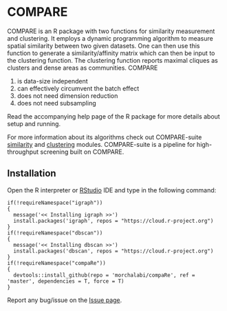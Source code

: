 # COMPARE
COMPARE is an R package with two functions for similarity measurement and clustering. It employs a dynamic programming algorithm to measure spatial similarity between two given datasets. One can then use this function to generate a similarity/affinity matrix which can then be input to the clustering function. The clustering function reports maximal cliques as clusters and dense areas as communities. COMPARE
1. is data-size independent
1. can effectively circumvent the batch effect
1. does not need  dimension reduction
1. does not need subsampling

Read the accompanying help page of the R package for more details about setup and running.

For more information about its algorithms check out COMPARE-suite [similarity](https://github.com/morchalabi/COMPARE-suite/wiki/COMPARE-Suite#similarity-matrix-generator) and [clustering](https://github.com/morchalabi/COMPARE-suite/wiki/COMPARE-Suite#clustering) modules. COMPARE-suite is a pipeline for high-throughput screening built on COMPARE.

## Installation

Open the R interpreter or [RStudio](https://rstudio.com/products/rstudio/download/) IDE and type in the following command:

    if(!requireNamespace("igraph"))
    {
      message('<< Installing igraph >>')
      install.packages('igraph', repos = "https://cloud.r-project.org")
    }
    if(!requireNamespace("dbscan"))
    {
      message('<< Installing dbscan >>')
      install.packages('dbscan', repos = "https://cloud.r-project.org")
    }
    if(!requireNamespace("compaRe"))
    {
      devtools::install_github(repo = 'morchalabi/compaRe', ref = 'master', dependencies = T, force = T)
    }

Report any bug/issue on the [Issue page](https://github.com/morchalabi/compaRe/issues).

